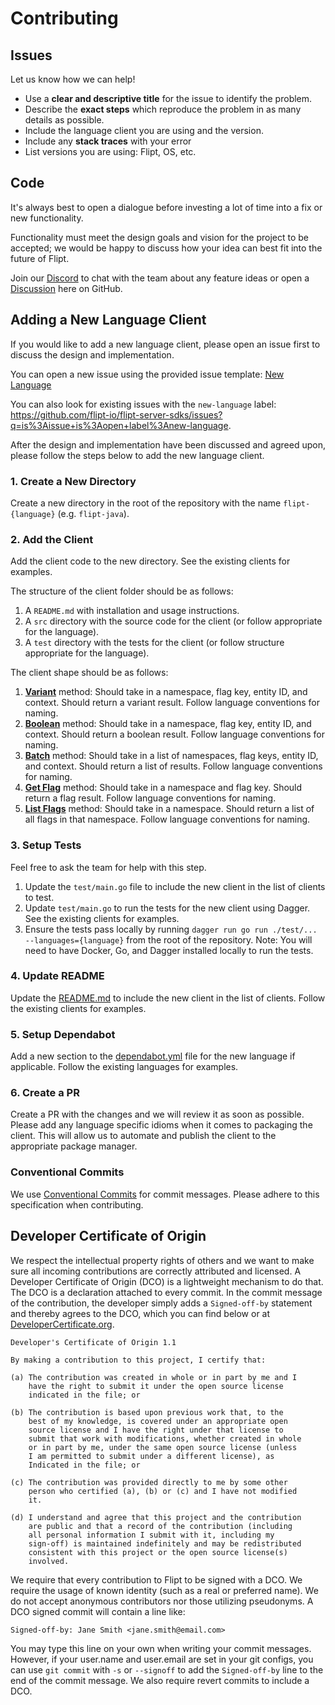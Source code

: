 # Contributing

## Issues

Let us know how we can help!

- Use a **clear and descriptive title** for the issue to identify the problem.
- Describe the **exact steps** which reproduce the problem in as many details as possible.
- Include the language client you are using and the version.
- Include any **stack traces** with your error
- List versions you are using: Flipt, OS, etc.

## Code

It's always best to open a dialogue before investing a lot of time into a fix or new functionality.

Functionality must meet the design goals and vision for the project to be accepted; we would be happy to discuss how your idea can best fit into the future of Flipt.

Join our [Discord](https://www.flipt.io/discord) to chat with the team about any feature ideas or open a [Discussion](https://github.com/flipt-io/flipt/discussions) here on GitHub.

## Adding a New Language Client

If you would like to add a new language client, please open an issue first to discuss the design and implementation.

You can open a new issue using the provided issue template: [New Language](https://github.com/flipt-io/flipt-server-sdks/issues/new?labels=new-language&template=new_language.yml)

You can also look for existing issues with the `new-language` label: <https://github.com/flipt-io/flipt-server-sdks/issues?q=is%3Aissue+is%3Aopen+label%3Anew-language>.

After the design and implementation have been discussed and agreed upon, please follow the steps below to add the new language client.

### 1. Create a New Directory

Create a new directory in the root of the repository with the name `flipt-{language}` (e.g. `flipt-java`).

### 2. Add the Client

Add the client code to the new directory. See the existing clients for examples.

The structure of the client folder should be as follows:

1. A `README.md` with installation and usage instructions.
2. A `src` directory with the source code for the client (or follow appropriate for the language).
3. A `test` directory with the tests for the client (or follow structure appropriate for the language).

The client shape should be as follows:

1. **[Variant](https://docs.flipt.io/reference/evaluation/variant-evaluation)** method: Should take in a namespace, flag key, entity ID, and context. Should return a variant result. Follow language conventions for naming.
2. **[Boolean](https://docs.flipt.io/reference/evaluation/boolean-evaluation)** method: Should take in a namespace, flag key, entity ID, and context. Should return a boolean result. Follow language conventions for naming.
3. **[Batch](https://docs.flipt.io/reference/evaluation/batch-evaluation)** method: Should take in a list of namespaces, flag keys, entity ID, and context. Should return a list of results. Follow language conventions for naming.
4. **[Get Flag](https://docs.flipt.io/reference/flags/get-flag)** method: Should take in a namespace and flag key. Should return a flag result. Follow language conventions for naming.
5. **[List Flags](https://docs.flipt.io/reference/flags/list)** method: Should take in a namespace. Should return a list of all flags in that namespace. Follow language conventions for naming.

### 3. Setup Tests

Feel free to ask the team for help with this step.

1. Update the `test/main.go` file to include the new client in the list of clients to test.
2. Update `test/main.go` to run the tests for the new client using Dagger. See the existing clients for examples.
3. Ensure the tests pass locally by running `dagger run go run ./test/... --languages={language}` from the root of the repository. Note: You will need to have Docker, Go, and Dagger installed locally to run the tests.

### 4. Update README

Update the [README.md](./README.md) to include the new client in the list of clients. Follow the existing clients for examples.

### 5. Setup Dependabot

Add a new section to the [dependabot.yml](./.github/dependabot.yml) file for the new language if applicable. Follow the existing languages for examples.

### 6. Create a PR

Create a PR with the changes and we will review it as soon as possible. Please add any language specific idioms when it comes to packaging the client. This will allow us to automate and publish the client to the appropriate package manager.

### Conventional Commits

We use [Conventional Commits](https://www.conventionalcommits.org/en/v1.0.0/) for commit messages. Please adhere to this specification when contributing.

## Developer Certificate of Origin

We respect the intellectual property rights of others and we want to make sure
all incoming contributions are correctly attributed and licensed. A Developer
Certificate of Origin (DCO) is a lightweight mechanism to do that. The DCO is
a declaration attached to every commit. In the commit message of the contribution,
the developer simply adds a `Signed-off-by` statement and thereby agrees to the DCO,
which you can find below or at [DeveloperCertificate.org](http://developercertificate.org/).

```text
Developer's Certificate of Origin 1.1

By making a contribution to this project, I certify that:

(a) The contribution was created in whole or in part by me and I
    have the right to submit it under the open source license
    indicated in the file; or

(b) The contribution is based upon previous work that, to the
    best of my knowledge, is covered under an appropriate open
    source license and I have the right under that license to
    submit that work with modifications, whether created in whole
    or in part by me, under the same open source license (unless
    I am permitted to submit under a different license), as
    Indicated in the file; or

(c) The contribution was provided directly to me by some other
    person who certified (a), (b) or (c) and I have not modified
    it.

(d) I understand and agree that this project and the contribution
    are public and that a record of the contribution (including
    all personal information I submit with it, including my
    sign-off) is maintained indefinitely and may be redistributed
    consistent with this project or the open source license(s)
    involved.
```

We require that every contribution to Flipt to be signed with a DCO. We require the
usage of known identity (such as a real or preferred name). We do not accept anonymous
contributors nor those utilizing pseudonyms. A DCO signed commit will contain a line like:

```text
Signed-off-by: Jane Smith <jane.smith@email.com>
```

You may type this line on your own when writing your commit messages. However, if your
user.name and user.email are set in your git configs, you can use `git commit` with `-s`
or `--signoff` to add the `Signed-off-by` line to the end of the commit message. We also
require revert commits to include a DCO.
